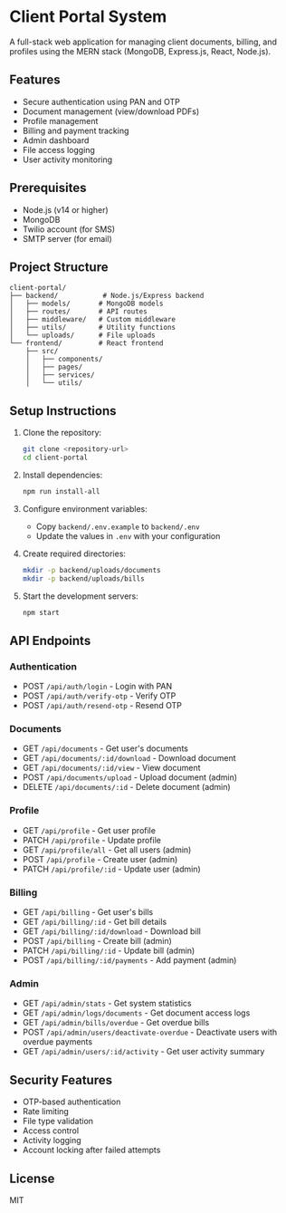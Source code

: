 # Client Portal System

A full-stack web application for managing client documents, billing, and profiles using the MERN stack (MongoDB, Express.js, React, Node.js).

## Features

- Secure authentication using PAN and OTP
- Document management (view/download PDFs)
- Profile management
- Billing and payment tracking
- Admin dashboard
- File access logging
- User activity monitoring

## Prerequisites

- Node.js (v14 or higher)
- MongoDB
- Twilio account (for SMS)
- SMTP server (for email)

## Project Structure

```
client-portal/
├── backend/           # Node.js/Express backend
│   ├── models/       # MongoDB models
│   ├── routes/       # API routes
│   ├── middleware/   # Custom middleware
│   ├── utils/        # Utility functions
│   └── uploads/      # File uploads
└── frontend/         # React frontend
    ├── src/
    │   ├── components/
    │   ├── pages/
    │   ├── services/
    │   └── utils/
```

## Setup Instructions

1. Clone the repository:
   ```bash
   git clone <repository-url>
   cd client-portal
   ```

2. Install dependencies:
   ```bash
   npm run install-all
   ```

3. Configure environment variables:
   - Copy `backend/.env.example` to `backend/.env`
   - Update the values in `.env` with your configuration

4. Create required directories:
   ```bash
   mkdir -p backend/uploads/documents
   mkdir -p backend/uploads/bills
   ```

5. Start the development servers:
   ```bash
   npm start
   ```

## API Endpoints

### Authentication
- POST `/api/auth/login` - Login with PAN
- POST `/api/auth/verify-otp` - Verify OTP
- POST `/api/auth/resend-otp` - Resend OTP

### Documents
- GET `/api/documents` - Get user's documents
- GET `/api/documents/:id/download` - Download document
- GET `/api/documents/:id/view` - View document
- POST `/api/documents/upload` - Upload document (admin)
- DELETE `/api/documents/:id` - Delete document (admin)

### Profile
- GET `/api/profile` - Get user profile
- PATCH `/api/profile` - Update profile
- GET `/api/profile/all` - Get all users (admin)
- POST `/api/profile` - Create user (admin)
- PATCH `/api/profile/:id` - Update user (admin)

### Billing
- GET `/api/billing` - Get user's bills
- GET `/api/billing/:id` - Get bill details
- GET `/api/billing/:id/download` - Download bill
- POST `/api/billing` - Create bill (admin)
- PATCH `/api/billing/:id` - Update bill (admin)
- POST `/api/billing/:id/payments` - Add payment (admin)

### Admin
- GET `/api/admin/stats` - Get system statistics
- GET `/api/admin/logs/documents` - Get document access logs
- GET `/api/admin/bills/overdue` - Get overdue bills
- POST `/api/admin/users/deactivate-overdue` - Deactivate users with overdue payments
- GET `/api/admin/users/:id/activity` - Get user activity summary

## Security Features

- OTP-based authentication
- Rate limiting
- File type validation
- Access control
- Activity logging
- Account locking after failed attempts

## License

MIT 